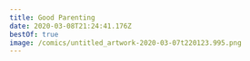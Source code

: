 ```yaml
---
title: Good Parenting
date: 2020-03-08T21:24:41.176Z
bestOf: true
image: /comics/untitled_artwork-2020-03-07t220123.995.png
---
```

